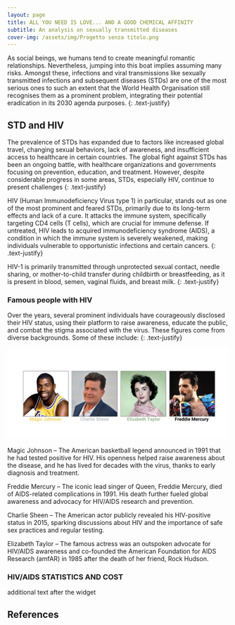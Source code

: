 ```yaml
---
layout: page
title: ALL YOU NEED IS LOVE... AND A GOOD CHEMICAL AFFINITY
subtitle: An analysis on sexually transmitted diseases
cover-img: /assets/img/Progetto senza titolo.png
---
```


As social beings, we humans tend to create meaningful romantic relationships. Nevertheless, jumping into this boat implies assuming many risks. Amongst these, infections and viral transmissions like sexually transmitted infections and subsequent diseases (STDs) are one of the most serious ones to such an extent that the World Health Organisation still recognises them as a prominent problem, integrating their potential eradication in its 2030 agenda purposes.
{: .text-justify}

## STD and HIV

The prevalence of STDs has expanded due to factors like increased global travel, changing sexual behaviors, lack of awareness, and insufficient access to healthcare in certain countries. 
The global fight against STDs has been an ongoing battle, with healthcare organizations and governments focusing on prevention, education, and treatment. However, despite considerable progress in some areas, STDs, especially HIV, continue to present challenges
{: .text-justify}


HIV (Human Immunodeficiency Virus type 1) in particular, stands out as one of the most prominent and feared STDs, primarily due to its long-term effects and lack of a cure. It attacks the immune system, specifically targeting CD4 cells (T cells), which are crucial for immune defense. If untreated, HIV leads to acquired immunodeficiency syndrome (AIDS), a condition in which the immune system is severely weakened, making individuals vulnerable to opportunistic infections and certain cancers.
{: .text-justify}
 

HIV-1 is primarily transmitted through unprotected sexual contact, needle sharing, or mother-to-child transfer during childbirth or breastfeeding, as it is present in blood, semen, vaginal fluids, and breast milk.
{: .text-justify}


### Famous people with HIV
Over the years, several prominent individuals have courageously disclosed their HIV status, using their platform to raise awareness, educate the public, and combat the stigma associated with the virus. These figures come from diverse backgrounds. Some of these include:
{: .text-justify}
<p align="center">
<img src="assets/img/famous.png" alt="No"/>
</p>
Magic Johnson – The American basketball legend announced in 1991 that he had tested positive for HIV. His openness helped raise awareness about the disease, and he has lived for decades with the virus, thanks to early diagnosis and treatment.

Freddie Mercury – The iconic lead singer of Queen, Freddie Mercury, died of AIDS-related complications in 1991. His death further fueled global awareness and advocacy for HIV/AIDS research and prevention.

Charlie Sheen – The American actor publicly revealed his HIV-positive status in 2015, sparking discussions about HIV and the importance of safe sex practices and regular testing.

Elizabeth Taylor – The famous actress was an outspoken advocate for HIV/AIDS awareness and co-founded the American Foundation for AIDS Research (amfAR) in 1985 after the death of her friend, Rock Hudson.

### HIV/AIDS STATISTICS AND COST
<div class="elfsight-app-dd8d9787-2a4b-4777-982d-e34cdd348984" data-elfsight-app-lazy></div>
additional text after the widget

## References

[^1]: 
[^2]: 
